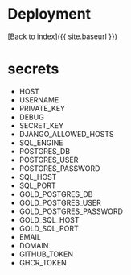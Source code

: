 # Deployment

[Back to index]({{ site.baseurl }})

# secrets
- HOST
- USERNAME
- PRIVATE_KEY
- DEBUG
- SECRET_KEY
- DJANGO_ALLOWED_HOSTS
- SQL_ENGINE
- POSTGRES_DB
- POSTGRES_USER
- POSTGRES_PASSWORD
- SQL_HOST
- SQL_PORT
- GOLD_POSTGRES_DB
- GOLD_POSTGRES_USER
- GOLD_POSTGRES_PASSWORD
- GOLD_SQL_HOST
- GOLD_SQL_PORT
- EMAIL
- DOMAIN
- GITHUB_TOKEN
- GHCR_TOKEN